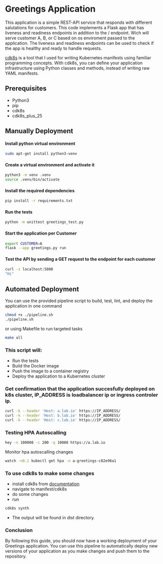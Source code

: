 # Greetings Application

This application is a simple REST-API service that responds with different salutations for customers.
This code implements a Flask app that has liveness and readiness endpoints in addition to the / endpoint. Wich will serve customer A, B, or C based on os enviroment passed to the application. The liveness and readiness endpoints can be used to check if the app is healthy and ready to handle requests.

[cdk8s](https://cdk8s.io/docs/latest/getting-started/) is a tool that I used for writing Kubernetes manifests using familiar programming concepts. With cdk8s, you can define your application infrastructure using Python classes and methods, instead of writing raw YAML manifests. 

## Prerequisites
- Python3
- pip
- cdk8s
- cdk8s_plus_25

## Manually Deployment

#### Install python virtual environment
```sh
sudo apt-get install python3-venv
```
#### Create a virtual environment and activate it
```sh
python3 -m venv .venv
source .venv/bin/activate
```
#### Install the required dependencies
```sh
pip install -r requirements.txt
```
#### Run the tests
```sh
python -m unittest greetings_test.py
```
#### Start the application per Customer
```sh
export CUSTOMER=A
flask --app greetings.py run
```
#### Test the API by sending a GET request to the endpoint for each customer
```sh
curl -s localhost:5000
"Hi"
```

## Automated Deployment
You can use the provided pipeline script to build, test, lint, and deploy the application in one command
```sh
chmod +x ./pipeline.sh
./pipeline.sh
```
or using Makefile to run targeted tasks 
```sh 
make all
```
### This script will:
- Run the tests
- Build the Docker image
- Push the image to a container registry
- Deploy the application to a Kubernetes cluster

### Get confirmation that the application succesfully deployed on k8s cluster, IP_ADDRESS is loadbalancer ip or ingress controler ip.
```sh
curl -k --header 'Host: a.lab.io' https://IP_ADDRESS/
curl -k --header 'Host: b.lab.io' https://IP_ADDRESS/
curl -k --header 'Host: c.lab.io' https://IP_ADDRESS/
```
### Testing HPA Autoscalling
```sh
hey -n 100000 -c 200 -q 10000 https://a.lab.io
```
Monitor hpa autoscalling changes
```sh
watch -n0.1 kubectl get hpa -n a-greetings-c82e96a1
````

### To use cdk8s to make some changes
- install cdk8s from [documentation](https://cdk8s.io/docs/latest/getting-started/)
- navigate to manifest/cdk8s
- do some changes
- run
```sh
cdk8s synth
```
- The output will be found in dist directory.


### Conclusion
By following this guide, you should now have a working deployment of your Greetings application. You can use this pipeline to automatically deploy new versions of your application as you make changes and push them to the repository.
